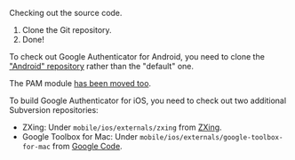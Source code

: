 Checking out the source code.

1. Clone the Git repository.
2. Done!

To check out Google Authenticator for Android, you need to clone the ["Android" repository](https://github.com/google/google-authenticator-android) rather than the "default" one.

The PAM module [has been moved too](https://github.com/google/google-authenticator-libpam).

To build Google Authenticator for iOS, you need to check out two additional Subversion repositories:

* ZXing: Under `mobile/ios/externals/zxing` from [ZXing](https://zxing.googlecode.com).
* Google Toolbox for Mac: Under `mobile/ios/externals/google-toolbox-for-mac` from
  [Google Code](https://google-toolbox-for-mac.googlecode.com).